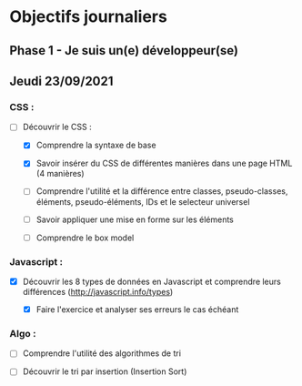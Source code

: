 # Objectifs journaliers

## Phase 1 - Je suis un(e) développeur(se)


## Jeudi 23/09/2021


### CSS :

* [ ] Découvrir le CSS :
  * [x] Comprendre la syntaxe de base
  * [x] Savoir insérer du CSS de différentes manières dans une page HTML (4 manières)
  * [ ] Comprendre l'utilité et la différence entre classes, pseudo-classes, éléments, pseudo-éléments,  IDs et le selecteur universel
  * [ ] Savoir appliquer une mise en forme sur les éléments 
  * [ ] Comprendre le box model


### Javascript :

  * [x] Découvrir les 8 types de données en Javascript et comprendre leurs différences (http://javascript.info/types)
    * [x] Faire l'exercice et analyser ses erreurs le cas échéant


### Algo : 

  * [ ] Comprendre l'utilité des algorithmes de tri
  * [ ] Découvrir le tri par insertion (Insertion Sort)


